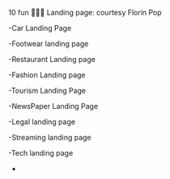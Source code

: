 10 fun 🤷🏽‍♀️ Landing page: courtesy Florin Pop

-Car Landing Page

-Footwear landing page

-Restaurant Landing page

-Fashion Landing page

-Tourism Landing Page

-NewsPaper Landing Page

-Legal landing page

-Streaming landing page

-Tech landing page

-